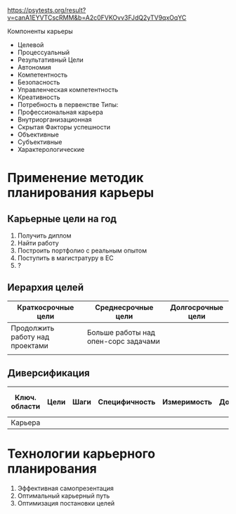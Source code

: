 https://psytests.org/result?v=canA1EYVTCscRMM&b=A2c0FVKOvv3FJdQ2yTV9qxOqYC

Компоненты карьеры
- Целевой 
- Процессуальный
- Результативный
Цели
- Автономия
- Компетентность
- Безопасность
- Управленческая компетентность
- Креативность
- Потребность в первенстве
Типы:
- Профессиональная карьера
- Внутриорганизационная
- Скрытая
Факторы успешности
- Объективные
- Субъективные
- Характерологические
# Применение методик планирования карьеры
## Карьерные цели на год
1. Получить диплом
2. Найти работу
3. Построить портфолио с реальным опытом
4. Поступить в магистратуру в ЕС
5. ?
## Иерархия целей
| Краткосрочные цели              | Среднесрочные цели                   | Долгосрочные цели |
| ------------------------------- | ------------------------------------ | ----------------- |
| Продолжить работу над проектами | Больше работы над опен-сорс задачами |                   |
|                                 |                                      |                   |
## Диверсификация
| Ключ. области | Цели | Шаги | Специфичность | Измеримость | Достижимость | Реалистичность | Привязка к времени | Уровень целей |
| ------------- | ---- | ---- | ------------- | ----------- | ------------ | -------------- | ------------------ | ------------- |
| Карьера       |      |      |               |             |              |                |                    |               |

# Технологии карьерного планирования
1. Эффективная самопрезентация
2. Оптимальный карьерный путь
3. Оптимизация постановки целей